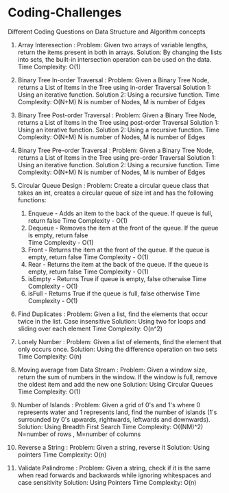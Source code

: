 # Coding-Challenges
Different Coding Questions on Data Structure and Algorithm concepts
1. Array Interesection : 
    Problem: Given two arrays of variable lengths, return the items present in both in arrays.
    Solution: By changing the lists into sets, the built-in intersection operation can be used on the data.
        Time Complexity: O(1) 
    
2. Binary Tree In-order Traversal :
    Problem: Given a Binary Tree Node,  returns a List of Items in the Tree using in-order Traversal
    Solution 1: Using an iterative function.
    Solution 2: Using a recursive function.
        Time Complexity: O(N+M) N is number of Nodes, M is number of Edges
  
3. Binary Tree Post-order Traversal :
    Problem: Given a Binary Tree Node,  returns a List of Items in the Tree using post-order Traversal
    Solution 1: Using an iterative function.
    Solution 2: Using a recursive function.
        Time Complexity: O(N+M) N is number of Nodes, M is number of Edges
    
4. Binary Tree Pre-order Traversal :
    Problem: Given a Binary Tree Node,  returns a List of Items in the Tree using pre-order Traversal
    Solution 1: Using an iterative function.
    Solution 2: Using a recursive function.
        Time Complexity: O(N+M) N is number of Nodes, M is number of Edges
      
5. Circular Queue Design :
    Problem: Create a circular queue class that takes an int, creates a circular queue of size int and has the following functions:
      1. Enqueue - Adds an item to the back of the queue. If queue is full, return false
            Time Complexity - O(1)
      2. Dequeue - Removes the item at the front of the queue. If the queue is empty, return false  
            Time Complexity - O(1)
      3. Front - Returns the item at the front of the queue. If the queue is empty, return false
            Time Complexity - O(1)
      4. Rear - Returns the item at the back of the queue. If the queue is empty, return false
            Time Complexity - O(1)
      5. isEmpty - Returns True if queue is empty, false otherwise
            Time Complexity - O(1)
      6. isFull - Returns True if the queue is full, false otherwise
            Time Complexity - O(1)
      
6. Find Duplicates :
    Problem: Given a list, find the elements that occur twice in the list. Case insensitive
    Solution: Using two for loops and sliding over each element
        Time Complexity: O(n^2)
      
7. Lonely Number :
    Problem: Given a list of elements, find the element that only occurs once.
    Solution: Using the difference operation on two sets
        Time Complexity: O(n)
     
8. Moving average from Data Stream :
    Problem: Given a window size, return the sum of numbers in the window. If the window is full, remove the oldest item and add the new one
    Solution: Using Circular Queues
       Time Complexity: O(1)
      
9. Number of Islands :
    Problem: Given a grid of 0's and 1's where 0 represents water and 1 represents land, find the number of islands (1's surrounded by 0's upwards, rightwards, leftwards and downwards).
    Solution: Using Breadth First Search 
        Time Complexity: O((NM)^2) N=number of rows , M=number of columns
      
10. Reverse a String :
    Problem: Given a string, reverse it 
    Solution: Using pointers
        Time Complexity: O(n)
     
11. Validate Palindrome :
    Problem: Given a string, check if it is the same when read forwards and backwards while ignoring whitespaces and case sensitivity
    Solution: Using Pointers
        Time Complexity: O(n)
